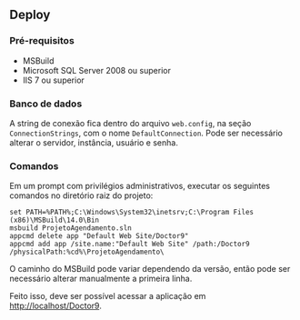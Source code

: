 ## Deploy

### Pré-requisitos

* MSBuild
* Microsoft SQL Server 2008 ou superior
* IIS 7 ou superior

### Banco de dados

A string de conexão fica dentro do arquivo `web.config`, na seção `ConnectionStrings`, com o nome `DefaultConnection`. Pode ser necessário alterar o servidor, instância, usuário e senha.

### Comandos

Em um prompt com privilégios administrativos, executar os seguintes comandos no diretório raiz do projeto:

```Batchfile
set PATH=%PATH%;C:\Windows\System32\inetsrv;C:\Program Files (x86)\MSBuild\14.0\Bin
msbuild ProjetoAgendamento.sln
appcmd delete app "Default Web Site/Doctor9"
appcmd add app /site.name:"Default Web Site" /path:/Doctor9 /physicalPath:%cd%\ProjetoAgendamento\
```

O caminho do MSBuild pode variar dependendo da versão, então pode ser necessário alterar manualmente a primeira linha.

Feito isso, deve ser possível acessar a aplicação em [http://localhost/Doctor9](http://localhost/Doctor9).
